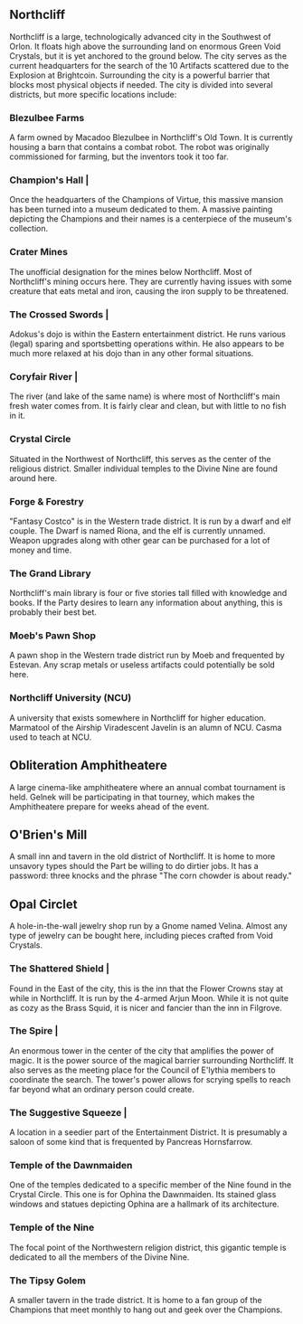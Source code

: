 ## Northcliff 

Northcliff is a large, technologically advanced city in the Southwest of Orlon. It floats high above the surrounding land on enormous Green Void Crystals, but it is yet anchored to the ground below. The city serves as the current headquarters for the search of the 10 Artifacts scattered due to the Explosion at Brightcoin. Surrounding the city is a powerful barrier that blocks most physical objects if needed. The city is divided into several districts, but more specific locations include:

### Blezulbee Farms 

A farm owned by Macadoo Blezulbee in Northcliff's Old Town. It is currently housing a barn that contains a combat robot. The robot was originally commissioned for farming, but the inventors took it too far.

### Champion's Hall |

Once the headquarters of the Champions of Virtue, this massive mansion has been turned into a museum dedicated to them. A massive painting depicting the Champions and their names is a centerpiece of the museum's collection.

### Crater Mines

The unofficial designation for the mines below Northcliff. Most of Northcliff's mining occurs here. They are currently having issues with some creature that eats metal and iron, causing the iron supply to be threatened.

### The Crossed Swords |

Adokus's dojo is within the Eastern entertainment district. He runs various (legal) sparing and sportsbetting operations within. He also appears to be much more relaxed at his dojo than in any other formal situations.

### Coryfair River |

The river (and lake of the same name) is where most of Northcliff's main fresh water comes from. It is fairly clear and clean, but with little to no fish in it.

### Crystal Circle

Situated in the Northwest of Northcliff, this serves as the center of the religious district. Smaller individual temples to the Divine Nine are found around here.

### Forge & Forestry

"Fantasy Costco" is in the Western trade district. It is run by a dwarf and elf couple. The Dwarf is named Riona, and the elf is currently unnamed. Weapon upgrades along with other gear can be purchased for a lot of money and time.

### The Grand Library

Northcliff's main library is four or five stories tall filled with knowledge and books. If the Party desires to learn any information about anything, this is probably their best bet.

### Moeb's Pawn Shop

A pawn shop in the Western trade district run by Moeb and frequented by Estevan. Any scrap metals or useless artifacts could potentially be sold here. 

### Northcliff University (NCU)

A university that exists somewhere in Northcliff for higher education. Marmatool of the Airship Viradescent Javelin is an alumn of NCU. Casma used to teach at NCU.

## Obliteration Amphitheatere 

A large cinema-like amphitheatere where an annual combat tournament is held. Gelnek will be participating in that tourney, which makes the Amphitheatere prepare for weeks ahead of the event.

## O'Brien's Mill

A small inn and tavern in the old district of Northcliff. It is home to more unsavory types should the Part be willing to do dirtier jobs. It has a password: three knocks and the phrase "The corn chowder is about ready."

## Opal Circlet

A hole-in-the-wall jewelry shop run by a Gnome named Velina. Almost any type of jewelry can be bought here, including pieces crafted from Void Crystals.

### The Shattered Shield |

Found in the East of the city, this is the inn that the Flower Crowns stay at while in Northcliff. It is run by the 4-armed Arjun Moon. While it is not quite as cozy as the Brass Squid, it is nicer and fancier than the inn in Filgrove.

### The Spire |

An enormous tower in the center of the city that amplifies the power of magic. It is the power source of the magical barrier surrounding Northcliff. It also serves as the meeting place for the Council of E'lythia members to coordinate the search. The tower's power allows for scrying spells to reach far beyond what an ordinary person could create.

### The Suggestive Squeeze |

A location in a seedier part of the Entertainment District. It is presumably a saloon of some kind that is frequented by Pancreas Hornsfarrow.

### Temple of the Dawnmaiden

One of the temples dedicated to a specific member of the Nine found in the Crystal Circle. This one is for Ophina the Dawnmaiden. Its stained glass windows and statues depicting Ophina are a hallmark of its architecture.

### Temple of the Nine

The focal point of the Northwestern religion district, this gigantic temple is dedicated to all the members of the Divine Nine. 

### The Tipsy Golem

A smaller tavern in the trade district. It is home to a fan group of the Champions that meet monthly to hang out and geek over the Champions.

